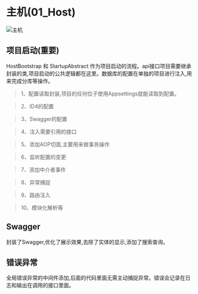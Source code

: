# 主机(01_Host)
![主机](/images/01_Host.png)

## 项目启动(重要)
HostBootstrap 和 StartupAbstract 作为项目启动的流程。api接口项目需要继承封装的类,项目启动的公共逻辑都在这里。数据库的配置在单独的项目进行注入,用来完成分库等操作。

> 1、配置读取封装,项目的任何位子使用Appsettings就能读取到配置。

> 2、ID4的配置

> 3、Swagger的配置

> 4、注入需要引用的接口

> 5、添加AOP切面,主要用来做事务操作

> 6、监听配置的变更

> 7、添加中介者事件

> 8、异常捕捉

> 9、路由注入

> 10、模块化解析等



## Swagger 
封装了Swagger,优化了展示效果,去除了实体的显示,添加了搜索查询。

## 错误异常
全局错误异常的中间件添加,后面的代码里面无需主动捕捉异常。错误会记录在日志和输出在调用的接口里面。